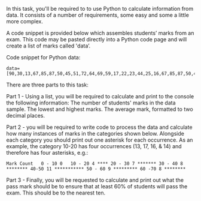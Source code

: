 In this task, you'll be required to to use Python to calculate information from data. It consists of a number of requirements, some easy and some a little more complex.

A code snippet is provided below which assembles students’ marks from an exam. This code may be pasted directly into a Python code page and will create a list of marks called 'data’.

Code snippet for Python data:
```
data=[90,30,13,67,85,87,50,45,51,72,64,69,59,17,22,23,44,25,16,67,85,87,50,45,51,72,59,14,50,55,32,23,24,25,37,28,39,30,33,35,40,34,41,43,94,95,98,99,44,45,47,48,49,53,61,63,69,75,77,60,83]
```

There are three parts to this task:

Part 1 - Using a list, you will be required to calculate and print to the console the following information:
The number of students' marks in the data sample.
The lowest and highest marks.
The average mark, formatted to two decimal places.

Part 2 - you will be required to write code to process the data and calculate how many instances of marks in the categories shown below. Alongside each category you should print out one asterisk for each occurrence. As an example, the category 10-20 has four occurrences (13, 17, 16, & 14) and therefore has four asterisks, e.g.:
```
Mark Count   0 - 10 0   10 - 20 4 **** 20 - 30 7 ******* 30 - 40 8 ******** 40-50 11 *********** 50 - 60 9 ********* 60 -70 8 ********
```

Part 3 - Finally, you will be requested to calculate and print out what the pass mark should be to ensure that at least 60% of students will pass the exam. This should be to the nearest ten.

